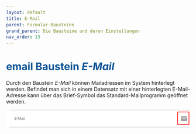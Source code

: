 ```yaml
---
layout: default
title: E-Mail
parent: Formular-Bausteine
grand_parent: Die Bausteine und deren Einstellungen
nav_order: 13
---
```


# <span style="color:#0b5394"><span class="material-icons">email</span> **Baustein *E-Mail***</span>

Durch den Baustein *E-Mail* können Mailadressen im System hinterlegt werden. Befindet man sich in einem Datensatz
mit einer hinterlegten E-Mail-Adresse kann über das Brief-Symbol das Standard-Mailprogramm geöffnet werden.

![mail](\assets\record-spec-settings\1mail.png "mail")